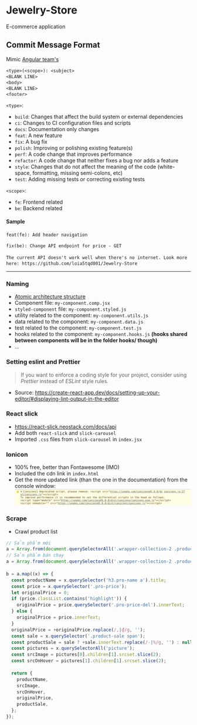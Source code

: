 # Jewelry-Store
E-commerce application

## Commit Message Format
Mimic [Angular team's](https://github.com/angular/angular/blob/master/CONTRIBUTING.md#commit-message-format)

```
<type>(<scope>): <subject>
<BLANK LINE>
<body>
<BLANK LINE>
<footer>
```

`<type>`:
- `build`: Changes that affect the build system or external dependencies
- `ci`: Changes to CI configuration files and scripts
- `docs`: Documentation only changes
- `feat`: A new feature
- `fix`: A bug fix
- `polish`: Improving or polishing existing feature(s)
- `perf`: A code change that improves performance
- `refactor`: A code change that neither fixes a bug nor adds a feature
- `style`: Changes that do not affect the meaning of the code (white-space, formatting, missing semi-colons, etc)
- `test`: Adding missing tests or correcting existing tests

`<scope>`:
- `fe`: Frontend related
- `be`: Backend related

#### Sample
```
feat(fe): Add header navigation
```
```
fix(be): Change API endpoint for price - GET

The current API doesn't work well when there's no internet. Look more here: https://github.com/loia5tqd001/Jewelry-Store
```


---
### Naming

- [Atomic architecture structure](https://medium.com/@janelle.wg/atomic-design-pattern-how-to-structure-your-react-application-2bb4d9ca5f97)
- Component file: `my-component.comp.jsx`
- `styled-component` file: `my-component.styled.js`
- utility related to the component: `my-component.utils.js`
- data related to the component: `my-component.data.js`
- test related to the component: `my-component.test.js`
- hooks related to the component: `my-component.hooks.js` **(hooks shared between components will be in the folder hooks/ though)**
- ...

### Setting eslint and Prettier

> If you want to enforce a coding style for your project, consider using _Prettier_ instead of _ESLint_ style rules.

- Source: https://create-react-app.dev/docs/setting-up-your-editor/#displaying-lint-output-in-the-editor

### React slick

- https://react-slick.neostack.com/docs/api
- Add both `react-slick` and `slick-carousel`
- Imported `.css` files from `slick-carousel` in `index.jsx`

### Ionicon

- 100% free, better than Fontawesome (IMO)
- Included the cdn link in `index.html`
- Get the more updated link (than the one in the documentation) from the console window:
  ![](./.github/images/ionicon-warning.png)

### Scrape

- Crawl product list
```js
// Sản phẩm mới
a = Array.from(document.querySelectorAll('.wrapper-collection-2 .product-block'))
// Sản phẩm bán chạy
a = Array.from(document.querySelectorAll('.wrapper-collection-2 .product-block'))

b = a.map((x) => {
  const productName = x.querySelector('h3.pro-name a').title;
  const price = x.querySelector('.pro-price');
  let originalPrice = 0;
  if (price.classList.contains('highlight')) {
    originalPrice = price.querySelector('.pro-price-del').innerText;
  } else {
    originalPrice = price.innerText;
  }
  originalPrice = +originalPrice.replace(/,|₫/g, '');
  const sale = x.querySelector('.product-sale span');
  const productSale = sale ? +sale.innerText.replace(/-|%/g, '') : null;
  const pictures = x.querySelectorAll('picture');
  const srcImage = pictures[0].children[1].srcset.slice(2);
  const srcOnHover = pictures[1].children[1].srcset.slice(2);

  return {
    productName,
    srcImage,
    srcOnHover,
    originalPrice,
    productSale,
  };
});
```

